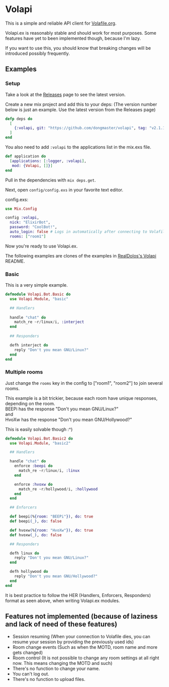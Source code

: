 # Volapi

This is a simple and reliable API client for [Volafile.org](https://volafile.org).

Volapi.ex is reasonably stable and should work for most purposes.
Some features have yet to been implemented though, because I'm lazy.

If you want to use this, you should know that breaking changes will be introduced possibly frequently.

## Examples
### Setup
Take a look at the [Releases](https://github.com/dongmaster/volapi/releases) page to see the latest version.

Create a new mix project and add this to your deps:
(The version number below is just an example. Use the latest version from the Releases page)
```elixir
defp deps do
  [
    {:volapi, git: "https://github.com/dongmaster/volapi", tag: "v2.1.15"},
  ]
end
```

You also need to add `:volapi` to the applications list in the mix.exs file.
```elixir
def application do
  [applications: [:logger, :volapi],
   mod: {Volapi, []}]
end
```

Pull in the dependencies with `mix deps.get`.

Next, open `config/config.exs` in your favorite text editor.

config.exs:
```elixir
use Mix.Config

config :volapi,
  nick: "ElixirBot",
  password: "CoolBot!",
  auto_login: false # Logs in automatically after connecting to Volafile. Can be a bit spotty so don't rely on this too much. You can just omit this from your config.exs if you don't intend on using it.
  rooms: ["room1"]
```

Now you're ready to use Volapi.ex.

The following examples are clones of the examples in [RealDolos's Volapi](https://github.com/realdolos/volapi) README.
### Basic
This is a very simple example.
```elixir
defmodule Volapi.Bot.Basic do
  use Volapi.Module, "basic"

  ## Handlers
  
  handle "chat" do
    match_re ~r/linux/i, :interject
  end
  
  ## Responders

  defh interject do
    reply "Don't you mean GNU/Linux?"
  end
end
```

### Multiple rooms
Just change the `rooms` key in the config to ["room1", "room2"] to join several rooms.

This example is a bit trickier, because each room have unique responses, depending on the room.  
BEEPi has the response "Don't you mean GNU/Linux?"  
and  
HvoXw has the response "Don't you mean GNU/Hollywood?"  

This is easily solvable though :^)
```elixir
defmodule Volapi.Bot.Basic2 do
  use Volapi.Module, "basic2"

  ## Handlers

  handle "chat" do
    enforce :beepi do
      match_re ~r/linux/i, :linux
    end

    enforce :hvoxw do
      match_re ~r/hollywood/i, :hollywood
    end
  end

  ## Enforcers

  def beepi(%{room: "BEEPi"}), do: true
  def beepi(_), do: false

  def hvoxw(%{room: "HvoXw"}), do: true
  def hvoxw(_), do: false

  ## Responders

  defh linux do
    reply "Don't you mean GNU/Linux?"
  end

  defh hollywood do
    reply "Don't you mean GNU/Hollywood?"
  end
end
```

It is best practice to follow the HER (Handlers, Enforcers, Responders) format as seen above, when writing Volapi.ex modules.

## Features not implemented (because of laziness and lack of need of these features)
- Session resuming (When your connection to Volafile dies, you can resume your session by providing the previously used ids)
- Room change events (Such as when the MOTD, room name and more gets changed)
- Room control (It is not possible to change any room settings at all right now. This means changing the MOTD and such)
- There's no function to change your name.
- You can't log out.
- There's no function to upload files.
